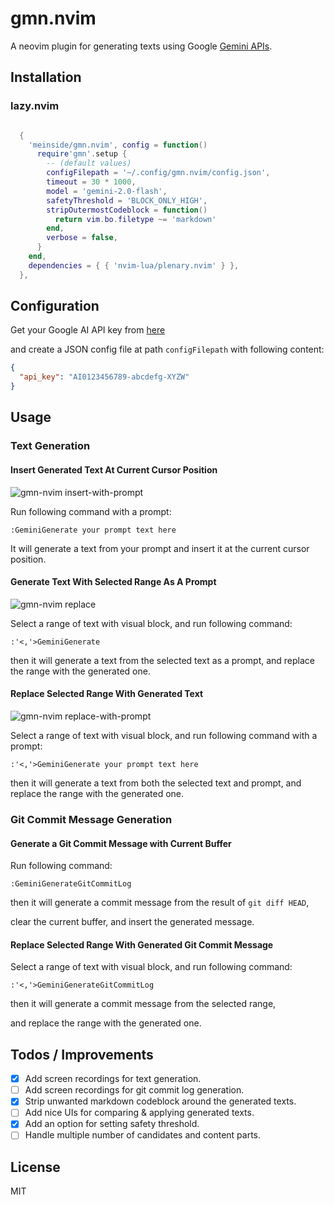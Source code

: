 # gmn.nvim

A neovim plugin for generating texts using Google [Gemini APIs](https://ai.google.dev/tutorials/rest_quickstart).

## Installation

### lazy.nvim

```lua

  {
    'meinside/gmn.nvim', config = function()
      require'gmn'.setup {
        -- (default values)
        configFilepath = '~/.config/gmn.nvim/config.json',
        timeout = 30 * 1000,
        model = 'gemini-2.0-flash',
        safetyThreshold = 'BLOCK_ONLY_HIGH',
        stripOutermostCodeblock = function()
          return vim.bo.filetype ~= 'markdown'
        end,
        verbose = false,
      }
    end,
    dependencies = { { 'nvim-lua/plenary.nvim' } },
  },

```

## Configuration

Get your Google AI API key from [here](https://makersuite.google.com/app/apikey)

and create a JSON config file at path `configFilepath` with following content:

```json
{
  "api_key": "AI0123456789-abcdefg-XYZW"
}
```

## Usage

### Text Generation

#### Insert Generated Text At Current Cursor Position

![gmn-nvim insert-with-prompt](https://github.com/meinside/gmn.nvim/assets/185988/f0575fe1-b40d-4962-9cec-f22818635767)

Run following command with a prompt:

```
:GeminiGenerate your prompt text here
```

It will generate a text from your prompt and insert it at the current cursor position.

#### Generate Text With Selected Range As A Prompt

![gmn-nvim replace](https://github.com/meinside/gmn.nvim/assets/185988/aeb5aee1-0078-4407-9acd-e9628b519420)

Select a range of text with visual block, and run following command:

```
:'<,'>GeminiGenerate
```

then it will generate a text from the selected text as a prompt, and replace the range with the generated one.

#### Replace Selected Range With Generated Text

![gmn-nvim replace-with-prompt](https://github.com/meinside/gmn.nvim/assets/185988/831aa4f2-cfb9-4253-8cf6-e585b7617284)

Select a range of text with visual block, and run following command with a prompt:

```
:'<,'>GeminiGenerate your prompt text here
```

then it will generate a text from both the selected text and prompt, and replace the range with the generated one.

### Git Commit Message Generation

#### Generate a Git Commit Message with Current Buffer

Run following command:

```
:GeminiGenerateGitCommitLog
```

then it will generate a commit message from the result of `git diff HEAD`,

clear the current buffer, and insert the generated message.

#### Replace Selected Range With Generated Git Commit Message

Select a range of text with visual block, and run following command:

```
:'<,'>GeminiGenerateGitCommitLog
```

then it will generate a commit message from the selected range,

and replace the range with the generated one.

## Todos / Improvements

- [X] Add screen recordings for text generation.
- [ ] Add screen recordings for git commit log generation.
- [X] Strip unwanted markdown codeblock around the generated texts.
- [ ] Add nice UIs for comparing & applying generated texts.
- [X] Add an option for setting safety threshold.
- [ ] Handle multiple number of candidates and content parts.

## License

MIT

